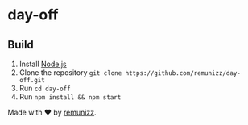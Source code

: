 # day-off

## Build
1. Install [Node.js](http://nodejs.org/)
2. Clone the repository `git clone https://github.com/remunizz/day-off.git`
3. Run `cd day-off`
4. Run `npm install && npm start` 

Made with :heart: by [remunizz](https://github.com/remunizz).
